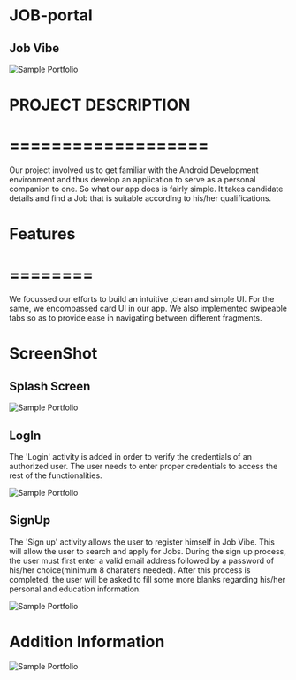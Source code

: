 # JOB-portal
## Job Vibe 
 ![Sample Portfolio](https://github.com/Rocktim53/JOB-portal/blob/master/jvtie.png)

 # PROJECT DESCRIPTION
 # ===================
 Our project involved us to get familiar with the Android Development environment and thus develop an application 
 to serve as a personal companion to one. 
 So what our app does is fairly simple. It takes candidate details and find a Job that is suitable according to 
 his/her qualifications.

 # Features
 # ========
 We focussed our efforts to build an intuitive ,clean and simple UI. For the same, we encompassed card UI in our app. 
 We also implemented swipeable tabs so as to provide ease in navigating between different fragments.

# ScreenShot

## Splash Screen
 ![Sample Portfolio](https://github.com/Rocktim53/JOB-portal/blob/master/screenshots/screenshot/Splash.png)

## LogIn
The 'Login' activity is added in order to verify the credentials of an authorized user. The user needs to enter proper
credentials to access the rest of the functionalities.

 ![Sample Portfolio](https://github.com/Rocktim53/JOB-portal/blob/master/screenshots/screenshot/Login.png)

## SignUp
The 'Sign up' activity allows the user to register himself in Job Vibe. This will allow the user to search and apply for Jobs. 
During the sign up process, the user must first enter a valid email address followed by a password of his/her choice(minimum 8 charaters needed).
After this process is completed, the user will be asked to fill some more blanks regarding his/her personal and education information.

 ![Sample Portfolio](https://github.com/Rocktim53/JOB-portal/blob/master/screenshots/screenshot/Signup.png)

 # Addition Information
 ![Sample Portfolio](https://github.com/Rocktim53/JOB-portal/blob/master/screenshots/screenshot/ProfilePersonal.png)



